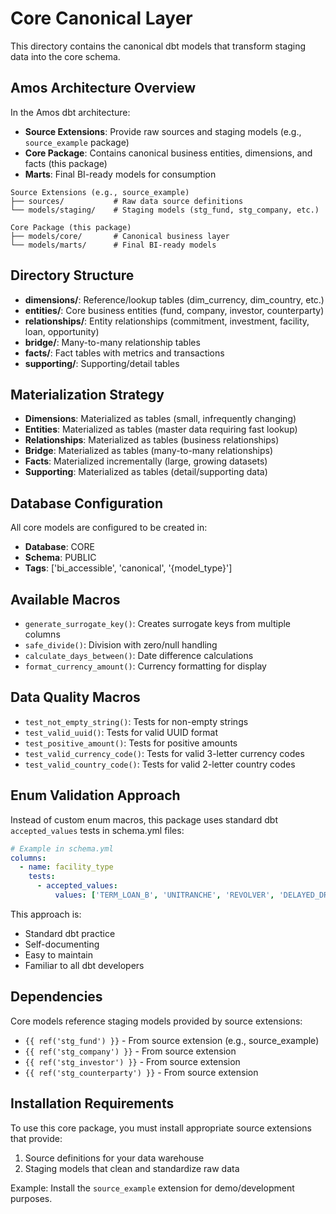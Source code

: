 # Core Canonical Layer

This directory contains the canonical dbt models that transform staging data into the core schema.

## Amos Architecture Overview

In the Amos dbt architecture:
- **Source Extensions**: Provide raw sources and staging models (e.g., `source_example` package)
- **Core Package**: Contains canonical business entities, dimensions, and facts (this package)
- **Marts**: Final BI-ready models for consumption

```
Source Extensions (e.g., source_example)
├── sources/           # Raw data source definitions
└── models/staging/    # Staging models (stg_fund, stg_company, etc.)

Core Package (this package)
├── models/core/       # Canonical business layer
└── models/marts/      # Final BI-ready models
```

## Directory Structure

- **dimensions/**: Reference/lookup tables (dim_currency, dim_country, etc.)
- **entities/**: Core business entities (fund, company, investor, counterparty)
- **relationships/**: Entity relationships (commitment, investment, facility, loan, opportunity)
- **bridge/**: Many-to-many relationship tables
- **facts/**: Fact tables with metrics and transactions
- **supporting/**: Supporting/detail tables

## Materialization Strategy

- **Dimensions**: Materialized as tables (small, infrequently changing)
- **Entities**: Materialized as tables (master data requiring fast lookup)
- **Relationships**: Materialized as tables (business relationships)
- **Bridge**: Materialized as tables (many-to-many relationships)
- **Facts**: Materialized incrementally (large, growing datasets)
- **Supporting**: Materialized as tables (detail/supporting data)

## Database Configuration

All core models are configured to be created in:
- **Database**: CORE
- **Schema**: PUBLIC
- **Tags**: ['bi_accessible', 'canonical', '{model_type}']

## Available Macros

- `generate_surrogate_key()`: Creates surrogate keys from multiple columns
- `safe_divide()`: Division with zero/null handling
- `calculate_days_between()`: Date difference calculations
- `format_currency_amount()`: Currency formatting for display

## Data Quality Macros

- `test_not_empty_string()`: Tests for non-empty strings
- `test_valid_uuid()`: Tests for valid UUID format
- `test_positive_amount()`: Tests for positive amounts
- `test_valid_currency_code()`: Tests for valid 3-letter currency codes
- `test_valid_country_code()`: Tests for valid 2-letter country codes

## Enum Validation Approach

Instead of custom enum macros, this package uses standard dbt `accepted_values` tests in schema.yml files:

```yaml
# Example in schema.yml
columns:
  - name: facility_type
    tests:
      - accepted_values:
          values: ['TERM_LOAN_B', 'UNITRANCHE', 'REVOLVER', 'DELAYED_DRAWDOWN', 'MEZZANINE', 'RCF', 'BRIDGE']
```

This approach is:
- Standard dbt practice
- Self-documenting
- Easy to maintain
- Familiar to all dbt developers

## Dependencies

Core models reference staging models provided by source extensions:
- `{{ ref('stg_fund') }}` - From source extension (e.g., source_example)
- `{{ ref('stg_company') }}` - From source extension
- `{{ ref('stg_investor') }}` - From source extension  
- `{{ ref('stg_counterparty') }}` - From source extension

## Installation Requirements

To use this core package, you must install appropriate source extensions that provide:
1. Source definitions for your data warehouse
2. Staging models that clean and standardize raw data

Example: Install the `source_example` extension for demo/development purposes.